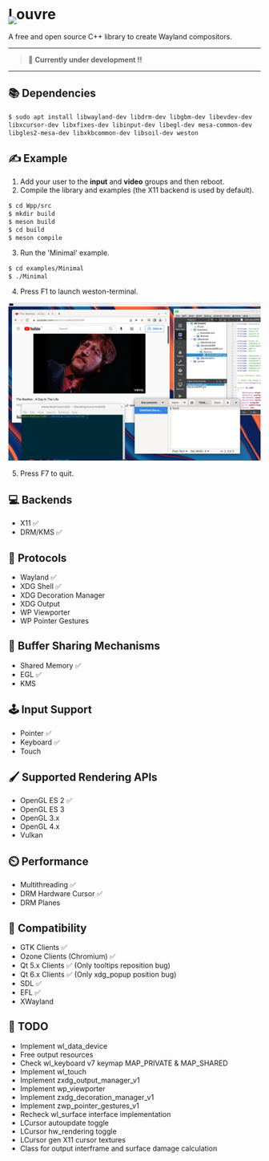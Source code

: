 
<img style="position:relative;margin:0px;padding:0;top:40px" src="https://i.imgur.com/cCT9KwN.png" width="104"/>
<h1 style="margin-top:0px;padding-top:0px">Louvre</h1>

A free and open source C++ library to create Wayland compositors.

<hr>

> 🔨 **Currently under development !!**

<hr>

## 📚 Dependencies
```
$ sudo apt install libwayland-dev libdrm-dev libgbm-dev libevdev-dev libxcursor-dev libxfixes-dev libinput-dev libegl-dev mesa-common-dev libgles2-mesa-dev libxkbcommon-dev libsoil-dev weston
```

## ✍️ Example

1. Add your user to the **input** and **video** groups and then reboot.
2. Compile the library and examples (the X11 backend is used by default).

```
$ cd Wpp/src
$ mkdir build
$ meson build
$ cd build
$ meson compile
```
3. Run the 'Minimal' example.
```
$ cd examples/Minimal
$ ./Minimal
```
4. Press F1 to launch weston-terminal.

![Example](screenshots/Screenshot-02.jpg)

5. Press F7 to quit.

## 💻 Backends

* X11 :white_check_mark:
* DRM/KMS :white_check_mark:

## 🧩 Protocols

* Wayland :white_check_mark:
* XDG Shell :white_check_mark:
* XDG Decoration Manager
* XDG Output
* WP Viewporter
* WP Pointer Gestures

## 💬 Buffer Sharing Mechanisms
* Shared Memory :white_check_mark:
* EGL :white_check_mark:
* KMS 

## 🕹️ Input Support
* Pointer :white_check_mark:
* Keyboard :white_check_mark:
* Touch

## 🖌️ Supported Rendering APIs
* OpenGL ES 2 :white_check_mark:
* OpenGL ES 3
* OpenGL 3.x
* OpenGL 4.x
* Vulkan

## ⏲️ Performance
* Multithreading :white_check_mark:
* DRM Hardware Cursor :white_check_mark:
* DRM Planes

## 👴 Compatibility
* GTK Clients :white_check_mark:
* Ozone Clients (Chromium) :white_check_mark:
* Qt 5.x Clients :white_check_mark: (Only tooltips reposition bug)
* Qt 6.x Clients :white_check_mark: (Only xdg_popup position bug)
* SDL :white_check_mark:
* EFL :white_check_mark:
* XWayland

## 🔨 TODO
* Implement wl_data_device
* Free output resources
* Check wl_keyboard v7 keymap MAP_PRIVATE & MAP_SHARED
* Implement wl_touch
* Implement zxdg_output_manager_v1
* Implement wp_viewporter
* Implement zxdg_decoration_manager_v1
* Implement zwp_pointer_gestures_v1
* Recheck wl_surface interface implementation
* LCursor autoupdate toggle
* LCursor hw_rendering toggle
* LCursor gen X11 cursor textures
* Class for output interframe and surface damage calculation
